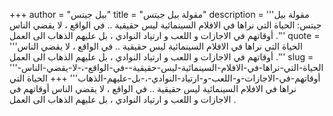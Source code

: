 +++
author = "بيل جيتس"
title = "مقولة بيل جيتس"
description = '''مقولة بيل جيتس: الحياة التي نراها في الافلام السينمائية ليس حقيقية .. في الواقع ، لا يقضي الناس أوقاتهم في الاجازات و اللعب و ارتياد النوادي ، بل عليهم الذهاب الى العمل .'''
quote = '''الحياة التي نراها في الافلام السينمائية ليس حقيقية .. في الواقع ، لا يقضي الناس أوقاتهم في الاجازات و اللعب و ارتياد النوادي ، بل عليهم الذهاب الى العمل .'''
slug = '''الحياة-التي-نراها-في-الافلام-السينمائية-ليس-حقيقية--في-الواقع-،-لا-يقضي-الناس-أوقاتهم-في-الاجازات-و-اللعب-و-ارتياد-النوادي-،-بل-عليهم-الذهاب'''
+++
الحياة التي نراها في الافلام السينمائية ليس حقيقية .. في الواقع ، لا يقضي الناس أوقاتهم في الاجازات و اللعب و ارتياد النوادي ، بل عليهم الذهاب الى العمل .
